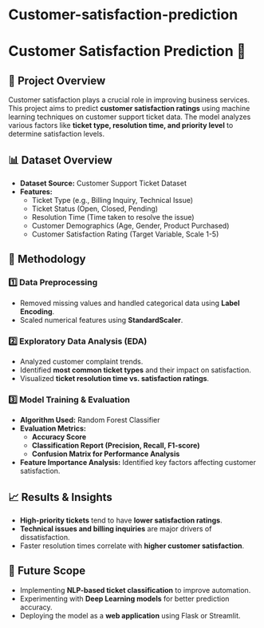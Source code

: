 # Customer-satisfaction-prediction
# Customer Satisfaction Prediction 🚀

## 📌 Project Overview
Customer satisfaction plays a crucial role in improving business services. This project aims to predict **customer satisfaction ratings** using machine learning techniques on customer support ticket data. The model analyzes various factors like **ticket type, resolution time, and priority level** to determine satisfaction levels.

## 📊 Dataset Overview
- **Dataset Source:** Customer Support Ticket Dataset
- **Features:**
  - Ticket Type (e.g., Billing Inquiry, Technical Issue)
  - Ticket Status (Open, Closed, Pending)
  - Resolution Time (Time taken to resolve the issue)
  - Customer Demographics (Age, Gender, Product Purchased)
  - Customer Satisfaction Rating (Target Variable, Scale 1-5)

## 🔬 Methodology
### **1️⃣ Data Preprocessing**
- Removed missing values and handled categorical data using **Label Encoding**.
- Scaled numerical features using **StandardScaler**.

### **2️⃣ Exploratory Data Analysis (EDA)**
- Analyzed customer complaint trends.
- Identified **most common ticket types** and their impact on satisfaction.
- Visualized **ticket resolution time vs. satisfaction ratings**.

### **3️⃣ Model Training & Evaluation**
- **Algorithm Used:** Random Forest Classifier
- **Evaluation Metrics:**
  - **Accuracy Score**
  - **Classification Report (Precision, Recall, F1-score)**
  - **Confusion Matrix for Performance Analysis**
- **Feature Importance Analysis:** Identified key factors affecting customer satisfaction.

## 📈 Results & Insights
- **High-priority tickets** tend to have **lower satisfaction ratings**.
- **Technical issues and billing inquiries** are major drivers of dissatisfaction.
- Faster resolution times correlate with **higher customer satisfaction**.

## 🚀 Future Scope
- Implementing **NLP-based ticket classification** to improve automation.
- Experimenting with **Deep Learning models** for better prediction accuracy.
- Deploying the model as a **web application** using Flask or Streamlit.


